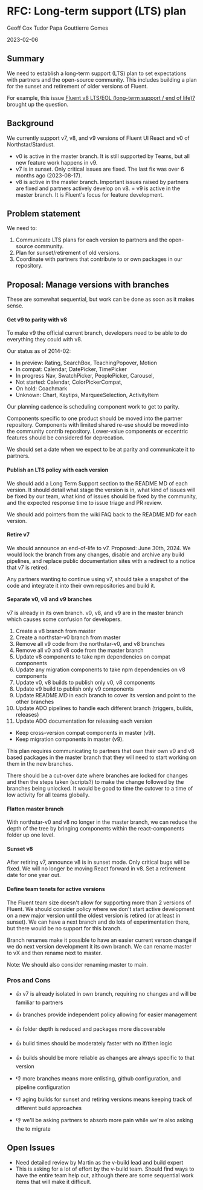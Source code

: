 # RFC: Long-term support (LTS) plan

Geoff Cox
Tudor Papa
Gouttierre Gomes

2023-02-06

## Summary

We need to establish a long-term support (LTS) plan to set expectations with partners and the open-source community. This includes building a plan for the sunset and retirement of older versions of Fluent.

For example, this issue [Fluent v8 LTS/EOL (long-term support / end of life)?](https://github.com/microsoft/fluentui/discussions/29100) brought up the question.

## Background

We currently support v7, v8, and v9 versions of Fluent UI React and v0 of Northstar/Stardust.

- v0 is active in the master branch. It is still supported by Teams, but all new feature work happens in v9.
- v7 is in sunset. Only critical issues are fixed. The last fix was over 6 months ago (2023-08-17).
- v8 is active in the master branch. Important issues raised by partners are fixed and partners actively develop on v8.
  = v9 is active in the master branch. It is Fluent's focus for feature development.

## Problem statement

We need to:

1. Communicate LTS plans for each version to partners and the open-source community.
2. Plan for sunset/retirement of old versions.
3. Coordinate with partners that contribute to or own packages in our repository.

## Proposal: Manage versions with branches

These are somewhat sequential, but work can be done as soon as it makes sense.

#### Get v9 to parity with v8

To make v9 the official current branch, developers need to be able to do everything they could with v8.

Our status as of 2014-02:

- In preview: Rating, SearchBox, TeachingPopover, Motion
- In compat: Calendar, DatePicker, TimePicker
- In progress Nav, SwatchPicker, PeoplePicker, Carousel,
- Not started: Calendar, ColorPickerCompat,
- On hold: Coachmark
- Unknown: Chart, Keytips, MarqueeSelection, ActivityItem

Our planning cadence is scheduling component work to get to parity.

Components specific to one product should be moved into the partner repository. Components with limited shared re-use should be moved into the community contrib repository. Lower-value components or eccentric features should be considered for deprecation.

We should set a date when we expect to be at parity and communicate it to partners.

#### Publish an LTS policy with each version

We should add a Long Term Support section to the README.MD of each version. It should detail what stage the version is in, what kind of issues will be fixed by our team, what kind of issues should be fixed by the community, and the expected response time to issue triage and PR review.

We should add pointers from the wiki FAQ back to the README.MD for each version.

#### Retire v7

We should announce an end-of-life to v7. Proposed: June 30th, 2024. We would lock the branch from any changes, disable and archive any build pipelines, and replace public documentation sites with a redirect to a notice that v7 is retired.

Any partners wanting to continue using v7, should take a snapshot of the code and integrate it into their own repositories and build it.

#### Separate v0, v8 and v9 branches

v7 is already in its own branch. v0, v8, and v9 are in the master branch which causes some confusion for developers.

1. Create a v8 branch from master
2. Create a northstar-v0 branch from master
3. Remove all v9 code from the northstar-v0, and v8 branches
4. Remove all v0 and v8 code from the master branch
5. Update v8 components to take npm dependencies on compat components
6. Update any migration components to take npm dependencies on v8 components
7. Update v0, v8 builds to publish only v0, v8 components
8. Update v9 build to publish only v9 components
9. Update README.MD in each branch to cover its version and point to the other branches
10. Update ADO pipelines to handle each different branch (triggers, builds, releases)
11. Update ADO documentation for releasing each version

- Keep cross-version compat components in master (v9).
- Keep migration components in master (v9).

This plan requires communicating to partners that own their own v0 and v8 based packages in the master branch that they will need to start working on them in the new branches.

There should be a cut-over date where branches are locked for changes and then the steps taken (scripts?) to make the change followed by the branches being unlocked. It would be good to time
the cutover to a time of low activity for all teams globally.

#### Flatten master branch

With northstar-v0 and v8 no longer in the master branch, we can reduce the depth of the tree by bringing components within the react-components folder up one level.

#### Sunset v8

After retiring v7, announce v8 is in sunset mode. Only critical bugs will be fixed. We will no longer be moving React forward in v8. Set a retirement date for one year out.

#### Define team tenets for active versions

The Fluent team size doesn't allow for supporting more than 2 versions of Fluent. We should consider policy where we don't start active development on a new major version until the oldest version is retired (or at least in sunset). We can have a next branch and do lots of experimentation there, but there would be no support for this branch.

Branch renames make it possible to have an easier current verson change if we do next version development it its own branch. We can rename master to vX and then rename next to master.

Note: We should also consider renaming master to main.

### Pros and Cons

- 👍 v7 is already isolated in own branch, requiring no changes and will be familiar to partners
- 👍 branches provide independent policy allowing for easier management
- 👍 folder depth is reduced and packages more discoverable
- 👍 build times should be moderately faster with no if/then logic
- 👍 builds should be more reliable as changes are always specific to that version

- 👎 more branches means more enlisting, github configuration, and pipeline configuration
- 👎 aging builds for sunset and retiring versions means keeping track of different build approaches
- 👎 we'll be asking partners to absorb more pain while we're also asking the to migrate

## Open Issues

- Need detailed review by Martin as the v-build lead and build expert
- This is asking for a lot of effort by the v-build team. Should find ways to have the entire team help out, although there are some sequential work items that will make it difficult.
